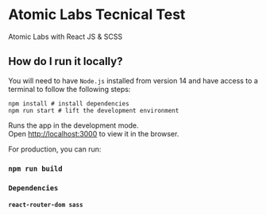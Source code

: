 # Atomic Labs Tecnical Test
Atomic Labs with React JS & SCSS

## How do I run it locally?

You will need to have `Node.js` installed from version 14 and have access to a terminal to follow the following steps:

```
npm install # install dependencies
npm run start # lift the development environment
```

Runs the app in the development mode.\
Open [http://localhost:3000](http://localhost:3000) to view it in the browser.

For production, you can run:

### `npm run build`

### `Dependencies`
#### `react-router-dom sass`